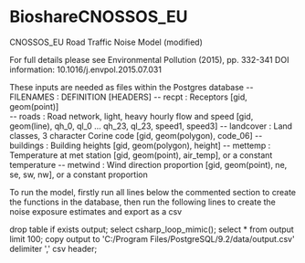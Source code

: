 # BioshareCNOSSOS_EU
CNOSSOS_EU Road Traffic Noise Model (modified)

For full details please see Environmental Pollution  (2015), pp. 332-341 DOI information: 10.1016/j.envpol.2015.07.031

These inputs are needed as files within the Postgres database
-- FILENAMES	: DEFINITION [HEADERS]
-- recpt	: Receptors [gid, geom(point)]	
-- roads	: Road network, light, heavy hourly flow and speed [gid, geom(line), qh_0, ql_0 ... qh_23, ql_23, speed1, speed3]
-- landcover	: Land classes, 3 character Corine code [gid, geom(polygon), code_06]
-- buildings	: Building heights [gid, geom(polygon), height]
-- mettemp	: Temperature at met station [gid, geom(point), air_temp], or a constant temperature
-- metwind	: Wind direction proportion [gid, geom(point), ne, se, sw, nw], or a constant proportion

To run the model, firstly run all lines below the commented section to create the functions in the database, then run the following lines to create the noise exposure estimates and export as a csv

drop table if exists output;
select csharp_loop_mimic(); 
select * from output limit 100; 
copy output to 'C:/Program Files/PostgreSQL/9.2/data/output.csv' delimiter ',' csv header;


